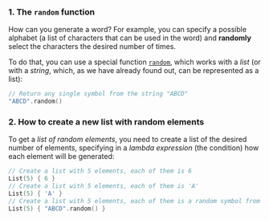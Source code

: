 ### 1. The `random` function

How can you generate a word?
For example, you can specify a possible alphabet
(a list of characters that can be used in the word)
and **randomly** select the characters the desired number of times.

To do that, you can use a special function [`random`](https://kotlinlang.org/api/latest/jvm/stdlib/kotlin.text/random.html),
which works with a _list_ (or with a _string_, which, as we have already found out,
can be represented as a list):

```kotlin
// Return any single symbol from the string "ABCD"
"ABCD".random()
```

### 2. How to create a new list with random elements

To get a _list of random elements_, you need to create a list of the desired number
of elements, specifying in a _lambda expression_ (the condition)
how each element will be generated:
```kotlin
// Create a list with 5 elements, each of them is 6
List(5) { 6 }
// Create a list with 5 elements, each of them is 'A'
List(5) { 'A' }
// Create a list with 5 elements, each of them is a random symbol from the string "ABCD"
List(5) { "ABCD".random() }
```
